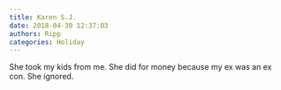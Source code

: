 ```yaml
---
title: Karen S.J.
date: 2018-04-30 12:37:03
authors: Ripp
categories: Holiday
---
```


 She took my kids from me. She did for money because my ex was an ex con. She ignored.